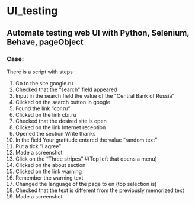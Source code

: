# UI_testing
## Automate testing web UI with Python, Selenium, Behave, pageObject
### Case:
There is a script with steps :
1. Go to the site google.ru
2. Checked that the “search" field appeared
3. Input in the search field the value of the "Central Bank of Russia"
4. Clicked on the search button in google
5. Found the link “cbr.ru”
6. Clicked on the link cbr.ru
7. Checked that the desired site is open
8. Clicked on the link Internet reception
9. Opened the section Write thanks
10. In the field Your gratitude entered the value “random text”
11. Put a tick “I agree”
12. Made a screenshot
13. Click on the “Three stripes” #(Top left that opens a menu)
14. Clicked on the about section
15. Clicked on the link warning
16. Remember the warning text
17. Changed the language of the page to en (top selection is)
18. Checked that the text is different from the previously memorized text
19. Made a screenshot
